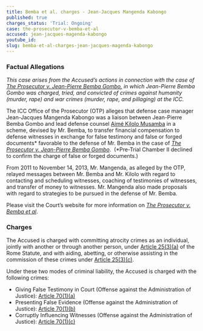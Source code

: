 ```yaml
---
title: Bemba et al. charges - Jean-Jacques Mangenda Kabongo
published: true
charges_status: 'Trial: Ongoing'
case: the-prosecutor-v-bemba-et-al
accused: jean-jacques-magenda-kabongo
youtube_id:
slug: bemba-et-al-charges-jean-jacques-magenda-kabongo
---
```



### Factual Allegations

*This case arises from the Accused’s actions in connection with the case of [<u>The Prosecutor v. Jean-Pierre Bemba Gombo</u>,](https://www.aba-icc.org/cases/case/the-prosecutor-v-bemba/) in which Jean-Pierre Bemba Gombo was charged, tried, and convicted of crimes against humanity (murder, rape) and war crimes (murder, rape, and pillaging) at the ICC.&nbsp;*

The ICC Office of the Prosecutor (OTP) alleges that defense case manager Jean-Jacques Mangenda Kabongo was a liaison between Jean-Pierre Bemba Gombo and lead defense counsel [Aim&eacute; Kilolo Musamba](https://www.aba-icc.org/accused/aime-kilolo-musamba/) in a scheme, devised by Mr. Bemba, to transfer financial compensation to defense witnesses in exchange for false testimony and false or forged documents\* favorable to the defense of Mr. Bemba in the case of [*The Prosecutor v. Jean-Pierre Bemba Gombo*](https://www.aba-icc.org/cases/case/the-prosecutor-v-bemba/).&nbsp; (\*Pre-Trial Chamber II declined to confirm the charge of false or forged documents.)

From 2011 to November 14, 2013, Mr. Mangenda, as alleged by the OTP, relayed messages between Mr. Bemba and Mr. Kilolo with regard to contacting and scheduling witnesses, coaching of testimonies of witnesses, and transfer of money to witnesses. Mr. Mangenda also made proposals with regard to strategies to be pursued in the defense of Mr. Bemba.

Please visit the Court’s website for more information on *[The Prosecutor v. Bemba et al](https://www.icc-cpi.int/car/Bemba-et-al)*.

### Charges

The Accused is charged with committing atrocity crimes as an individual, jointly with another or through another person, under&nbsp;[Article 25(3)(a)](http://www.casematrixnetwork.org/case-m/klamberg-commentary/rome-statute/#c1198) of the Rome Statute, and with aiding, abetting, or otherwise assisting in the commission of these crimes under&nbsp;[Article 25(3)(c)](http://www.casematrixnetwork.org/case-m/klamberg-commentary/rome-statute/#c1198).

Under these two modes of criminal liability, the Accused is charged with the following crimes:

* Giving False Testimony in Court (Offense against the Administration of Justice):&nbsp;[Article 70(1)(a)](http://www.casematrixnetwork.org/case-m/klamberg-commentary/rome-statute/#c1243)
* Presenting False Evidence (Offense against the Administration of Justice): [Article 70(1)(b)](http://www.casematrixnetwork.org/case-m/klamberg-commentary/rome-statute/#c1243)
* Corruptly Influencing Witnesses (Offense against the Administration of Justice):&nbsp;[Article 70(1)(c)](http://www.casematrixnetwork.org/case-m/klamberg-commentary/rome-statute/#c1243)